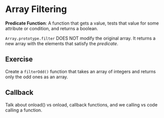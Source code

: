 # Array Filtering

**Predicate Function**: A function that gets a value, tests that value for some attribute or condition, and returns a boolean.

`Array.prototype.filter` DOES NOT modify the original array.
It returns a new array with the elements that satisfy the *predicate*.

## Exercise

Create a `filterOdd()` function that takes an array of integers and returns only the odd ones as an array.

## Callback

Talk about onload() vs onload, callback functions, and we calling vs code calling a function.

